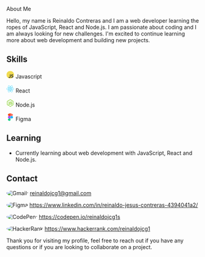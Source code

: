 
About Me

Hello, my name is Reinaldo Contreras and I am a web developer learning the ropes of JavaScript, React and Node.js. I am passionate about coding and I am always looking for new challenges. I'm excited to continue learning more about web development and building new projects.

## Skills 
<img src="https://github.com/devicons/devicon/blob/master/icons/javascript/javascript-original.svg" width="20" height="20" style="border-radius: 50%; display: inlinek;"> <span>Javascript</span>

<img src="https://github.com/devicons/devicon/blob/master/icons/react/react-original.svg" width="20" height="20" style="border-radius: 50%; display: inlinek;"> <span>React</span>

<img src="https://github.com/devicons/devicon/blob/master/icons/nodejs/nodejs-original.svg" width="20" height="20" style="border-radius: 50%; display: inlinek;"> <span>Node.js</span>

<img src="https://github.com/devicons/devicon/blob/master/icons/figma/figma-original.svg" width="20" height="20" style="border-radius: 50%; display: inlinek;"> <span>Figma</span>

## Learning
- Currently learning about web development with JavaScript, React and Node.js.


## Contact


<img src="https://commons.wikimedia.org/wiki/File:Gmail_icon_(2020).svg" width="20" height="20" style="border-radius: 50%; display: inlinek;" alt="Gmail:"> <span>reinaldojcg1@gmail.com</span>

<img src="https://iconmonstr.com/linkedin-2-svg/" width="20" height="20" style="border-radius: 50%; display: inlinek;" alt="Figma"> <span> https://www.linkedin.com/in/reinaldo-jesus-contreras-4394041a2/ </span>

<img src="https://cdn2.iconfinder.com/data/icons/social-icons-33/128/Codepen-512.png" width="20" height="20" style="border-radius: 50%; display: inlinek;" alt="CodePen:">  <span>https://codepen.io/reinaldojcg1s</span>

<img src="https://cdn.worldvectorlogo.com/logos/hackerrank.svg" width="20" height="20" style="border-radius: 50%; display: inlinek;" alt="HackerRank"> <span>https://www.hackerrank.com/reinaldojcg1</span>


Thank you for visiting my profile, feel free to reach out if you have any questions or if you are looking to collaborate on a project.


